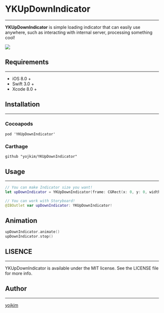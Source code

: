 # YKUpDownIndicator 
- - - -
**YKUpDownIndicator** is simple loading indicator that can easily use anywhere, such as interacting with internal server, processing something cool!

![](README/animation.gif)

## Requirements
- - - -
* iOS 8.0 +
* Swift 3.0 +
* Xcode 8.0 +

## Installation
- - - -
### Cocoapods
```
pod 'YKUpDownIndicator'
```

### Carthage
```
github "yojkim/YKUpDownIndicator"
```

## Usage
- - - -
```Swift
// You can make Indicator size you want!
let upDownIndicator = YKUpDownIndicator(frame: CGRect(x: 0, y: 0, width: 100, height: 100))

// You can work with Storyboard!
@IBOutlet var upDownIndicator: YKUpDownIndicator!
```

## Animation
```Swift
upDownIndicator.animate()
upDownIndicator.stop()
```

## LISENCE
- - - -
YKUpDownIndicator is available under the MIT license. See the LICENSE file for more info.

## Author 
- - - -
[yojkim](http://github.com/yojkim)






